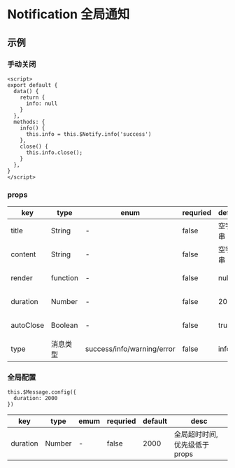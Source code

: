 # Notification 全局通知

<notification-index />

## 示例

### 手动关闭

```
<script>
export default {
  data() {
    return {
      info: null
    }
  },
  methods: {
    info() {
      this.info = this.$Notify.info('success')
    },
    close() {
      this.info.close();
    }
  },
}
</script>
```

### props

| key       | type     | enum                       | requried | default  | desc     |
| --------- | -------- | -------------------------- | -------- | -------- | -------- |
| title     | String   | -                          | false    | 空字符串 | 通知头部 |
| content   | String   | -                          | false    | 空字符串 | 通知内容 |
| render    | function | -                          | false    | null     | 渲染函数 |
| duration  | Number   | -                          | false    | 2000     | 消失时间 |
| autoClose | Boolean  | -                          | false    | true     | 自动关闭 |
| type      | 消息类型 | success/info/warning/error | false    | info     | 通知类型 |

### 全局配置

```
this.$Message.config({
  duration: 2000
})
```

| key      | type   | emum | requried | default | desc                          |
| -------- | ------ | ---- | -------- | ------- | ----------------------------- |
| duration | Number | -    | false    | 2000    | 全局超时时间,优先级低于 props |
